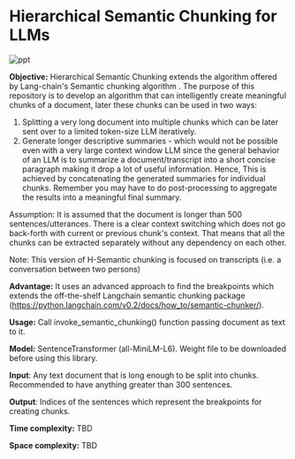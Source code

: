 # Hierarchical Semantic Chunking for LLMs <WIP>
![ppt](https://github.com/bankawat1/hierarchical_semantic_chunking/assets/19544675/09c26ad5-aac7-4064-bb09-b9ee0edfdf47)

**Objective:**
Hierarchical Semantic Chunking extends the algorithm offered by Lang-chain's Semantic chunking algorithm . The purpose of this repository is to develop an algorithm that can intelligently create meaningful chunks of a document, later these chunks can be used in two ways:
1. Splitting a very long document into multiple chunks which can be later sent over to a limited token-size LLM iteratively.
2. Generate longer descriptive summaries - which would not be possible even with a very large context window LLM since the general behavior of an LLM is to summarize a document/transcript into a short concise paragraph making it drop a lot of useful information. Hence, This is achieved by concatenating the generated summaries for individual chunks. Remember you may have to do post-processing to aggregate the results into a meaningful final summary.

Assumption: It is assumed that the document is longer than 500 sentences/utterances. There is a clear context switching which does not go back-forth with current or previous chunk's context. That means that all the chunks can be extracted separately without any dependency on each other.



Note: This version of H-Semantic chunking is focused on transcripts (i.e. a conversation between two persons)

**Advantage:**
It uses an advanced approach to find the breakpoints which extends the off-the-shelf Langchain semantic chunking package (https://python.langchain.com/v0.2/docs/how_to/semantic-chunker/).

**Usage:** 
Call invoke_semantic_chunking() function passing document as text to it.

**Model:** SentenceTransformer (all-MiniLM-L6). Weight file to be downloaded before using this library.

**Input**: Any text document that is long enough to be split into chunks. Recommended to have anything greater than 300 sentences.

**Output**: Indices of the sentences which represent the breakpoints for creating chunks.

**Time complexity:** TBD

**Space complexity:** TBD





